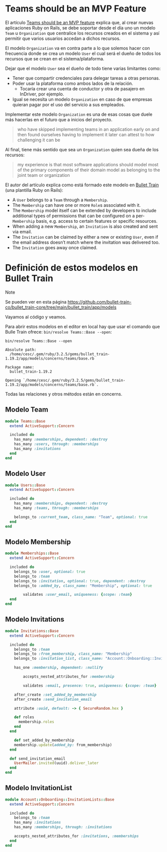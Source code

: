 # Teams should be an MVP Feature

El artículo [Teams should be an MVP feature](https://blog.bullettrain.co/teams-should-be-an-mvp-feature/) explica que, al crear nuevas aplicaciones Ruby on Rails, se debe soportar desde el día uno un modelo `Team` u `Organization` que centralice los recursos creados en el sistema y así permitir que varios usuarios accedan a dichos recursos.

El modelo `Organization` va en contra parte a lo que solemos hacer con frecuencia donde se crea un modelo `User` el cual será el dueño de todos los recursos que se crean en el sistema/plataforma.

Dejar que el modelo `User` sea el dueño de todo tiene varias limitantes como:

- Tener que compartir credenciales para delegar tareas a otras personas.
- Poder usar la plataforma como ambos lados de la relación.
	- Tocaría crear una cuenta de conductor y otra de pasajero en InDriver, por ejemplo.
- Igual se necesita un modelo `Organization` en caso de que empresas quieran pagar por el uso del servicio a sus empleados.

Implementar este modelo `Organization` es una de esas cosas que duele más hacerlas en el futuro que a inicios del proyecto.

> who have skipped implementing teams in an application early on and then found ourselves having to implement it later can attest to how challenging it can be

Al final, tiene más sentido que sea un `Organization` quien sea dueña de los recursos:

> my experience is that most software applications should model most of the primary components of their domain model as belonging to the joint team or organization

El autor del artículo explica como está formado este modelo en [Bullet Train](https://bullettrain.co/) (una plantilla Ruby on Rails):

- A `User` belongs to a `Team` through a `Membership`.
- The `Membership` can have one or more `Role`s associated with it.
- The `Membership` model itself can be extended by developers to include additional types of permissions that can be configured on a per-`Membership` basis, e.g. access to certain features or specific resources.
- When adding a new `Membership`, an `Invitation` is also created and sent via email.
- The `Invitation` can be claimed by either a new or existing `User`, even if the email address doesn’t match where the invitation was delivered too.
- The `Invitation` goes away once claimed.

# Definición de estos modelos en Bullet Train

> [!Note]
> Se pueden ver en esta página https://github.com/bullet-train-co/bullet_train-core/tree/main/bullet_train/app/models

Vayamos al código y veamos.

Para abrir estos modelos en el editor en local hay que usar el comando que Bulle Train ofrece: `bin/resolve Teams::Base --open`:

```
bin/resolve Teams::Base --open

Absolute path:
  /home/cesc/.gem/ruby/3.2.5/gems/bullet_train-1.19.2/app/models/concerns/teams/base.rb

Package name:
  bullet_train-1.19.2

Opening `/home/cesc/.gem/ruby/3.2.5/gems/bullet_train-1.19.2/app/models/concerns/teams/base.rb`.
```

Todas las relaciones y otros métodos están en concerns.

## Modelo Team

```ruby
module Teams::Base
  extend ActiveSupport::Concern

  included do
    has_many :memberships, dependent: :destroy
    has_many :users, through: :memberships
    has_many :invitations
  end
end
```

## Modelo User

```ruby
module Users::Base
  extend ActiveSupport::Concern

  included do
    has_many :memberships, dependent: :destroy
    has_many :teams, through: :memberships

    belongs_to :current_team, class_name: "Team", optional: true
  end
end

```

## Modelo Membership

```ruby
module Memberships::Base
  extend ActiveSupport::Concern

  included do
    belongs_to :user, optional: true
    belongs_to :team
    belongs_to :invitation, optional: true, dependent: :destroy
    belongs_to :added_by, class_name: "Membership", optional: true

		validates :user_email, uniqueness: {scope: :team}
  end
end
```

## Modelo Invitations

```ruby
module Invitations::Base
  extend ActiveSupport::Concern

  included do
    belongs_to :team
    belongs_to :from_membership, class_name: "Membership"
    belongs_to :invitation_list, class_name: "Account::Onboarding::InvitationList", optional: true

    has_one :membership, dependent: :nullify

		accepts_nested_attributes_for :membership

		validates :email, presence: true, uniqueness: {scope: :team}

    after_create :set_added_by_membership
    after_create :send_invitation_email

    attribute :uuid, default: -> { SecureRandom.hex }

    def roles
      membership.roles
    end
  end

	def set_added_by_membership
    membership.update(added_by: from_membership)
  end

  def send_invitation_email
    UserMailer.invited(uuid).deliver_later
  end
end
```

## Modelo InvitationList

```ruby
module Account::Onboarding::InvitationLists::Base
  extend ActiveSupport::Concern

  included do
    belongs_to :team
    has_many :invitations
    has_many :memberships, through: :invitations

    accepts_nested_attributes_for :invitations, :memberships
  end
end

```